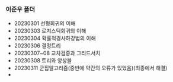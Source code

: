 ### 이준우 폴더

* 20230301 선형회귀의 이해
* 20230303 로지스틱회귀의 이해
* 20230304 확률적경사하강법의 이해
* 20230306 결정트리
* 20230307~08 교차검증과 그리드서치
* 20230308 트리와 앙상블
* 20230311 군집알고리즘(중반에 약간의 오류가 있었음)(최종에서 해결)
* 
